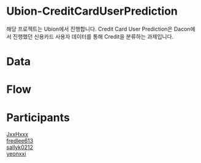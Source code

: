# Ubion-CreditCardUserPrediction
해당 프로젝트는 Ubion에서 진행합니다. Credit Card User Prediction은 Dacon에서 진행했던 신용카드 사용자 데이터를 통해 Credit을 분류하는 과제입니다.

# Data

# Flow

# Participants

[JxxHxxx](https://github.com/JxxHxxx)<br>
[fredlee613](https://github.com/fredlee613)<br>
[sallyk0212](https://github.com/sallyk0212)<br>
[yeonxxi](https://github.com/yeonxxi)<br>